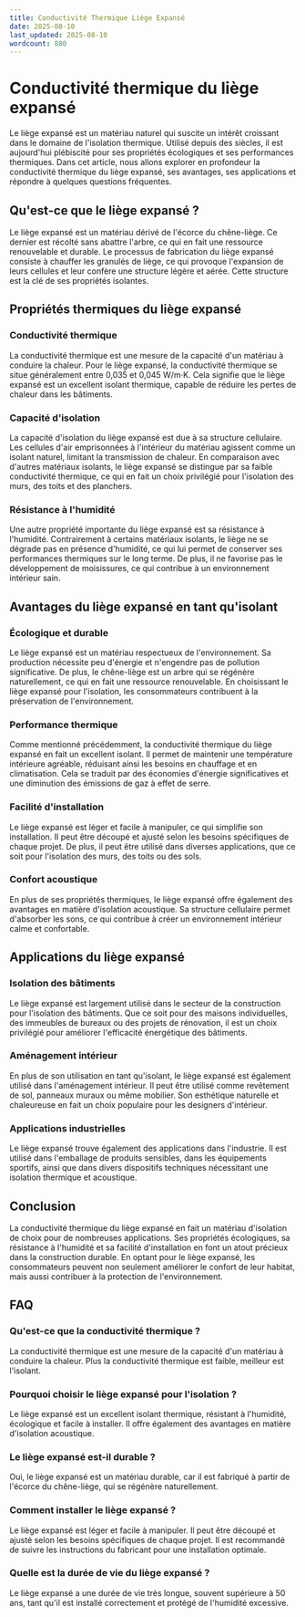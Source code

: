```yaml
---
title: Conductivité Thermique Liège Expansé
date: 2025-08-10
last_updated: 2025-08-10
wordcount: 880
---
```


# Conductivité thermique du liège expansé

Le liège expansé est un matériau naturel qui suscite un intérêt croissant dans le domaine de l'isolation thermique. Utilisé depuis des siècles, il est aujourd'hui plébiscité pour ses propriétés écologiques et ses performances thermiques. Dans cet article, nous allons explorer en profondeur la conductivité thermique du liège expansé, ses avantages, ses applications et répondre à quelques questions fréquentes.

## Qu'est-ce que le liège expansé ?

Le liège expansé est un matériau dérivé de l'écorce du chêne-liège. Ce dernier est récolté sans abattre l'arbre, ce qui en fait une ressource renouvelable et durable. Le processus de fabrication du liège expansé consiste à chauffer les granulés de liège, ce qui provoque l'expansion de leurs cellules et leur confère une structure légère et aérée. Cette structure est la clé de ses propriétés isolantes.

## Propriétés thermiques du liège expansé

### Conductivité thermique

La conductivité thermique est une mesure de la capacité d'un matériau à conduire la chaleur. Pour le liège expansé, la conductivité thermique se situe généralement entre 0,035 et 0,045 W/m·K. Cela signifie que le liège expansé est un excellent isolant thermique, capable de réduire les pertes de chaleur dans les bâtiments.

### Capacité d'isolation

La capacité d'isolation du liège expansé est due à sa structure cellulaire. Les cellules d'air emprisonnées à l'intérieur du matériau agissent comme un isolant naturel, limitant la transmission de chaleur. En comparaison avec d'autres matériaux isolants, le liège expansé se distingue par sa faible conductivité thermique, ce qui en fait un choix privilégié pour l'isolation des murs, des toits et des planchers.

### Résistance à l'humidité

Une autre propriété importante du liège expansé est sa résistance à l'humidité. Contrairement à certains matériaux isolants, le liège ne se dégrade pas en présence d'humidité, ce qui lui permet de conserver ses performances thermiques sur le long terme. De plus, il ne favorise pas le développement de moisissures, ce qui contribue à un environnement intérieur sain.

## Avantages du liège expansé en tant qu'isolant

### Écologique et durable

Le liège expansé est un matériau respectueux de l'environnement. Sa production nécessite peu d'énergie et n'engendre pas de pollution significative. De plus, le chêne-liège est un arbre qui se régénère naturellement, ce qui en fait une ressource renouvelable. En choisissant le liège expansé pour l'isolation, les consommateurs contribuent à la préservation de l'environnement.

### Performance thermique

Comme mentionné précédemment, la conductivité thermique du liège expansé en fait un excellent isolant. Il permet de maintenir une température intérieure agréable, réduisant ainsi les besoins en chauffage et en climatisation. Cela se traduit par des économies d'énergie significatives et une diminution des émissions de gaz à effet de serre.

### Facilité d'installation

Le liège expansé est léger et facile à manipuler, ce qui simplifie son installation. Il peut être découpé et ajusté selon les besoins spécifiques de chaque projet. De plus, il peut être utilisé dans diverses applications, que ce soit pour l'isolation des murs, des toits ou des sols.

### Confort acoustique

En plus de ses propriétés thermiques, le liège expansé offre également des avantages en matière d'isolation acoustique. Sa structure cellulaire permet d'absorber les sons, ce qui contribue à créer un environnement intérieur calme et confortable.

## Applications du liège expansé

### Isolation des bâtiments

Le liège expansé est largement utilisé dans le secteur de la construction pour l'isolation des bâtiments. Que ce soit pour des maisons individuelles, des immeubles de bureaux ou des projets de rénovation, il est un choix privilégié pour améliorer l'efficacité énergétique des bâtiments.

### Aménagement intérieur

En plus de son utilisation en tant qu'isolant, le liège expansé est également utilisé dans l'aménagement intérieur. Il peut être utilisé comme revêtement de sol, panneaux muraux ou même mobilier. Son esthétique naturelle et chaleureuse en fait un choix populaire pour les designers d'intérieur.

### Applications industrielles

Le liège expansé trouve également des applications dans l'industrie. Il est utilisé dans l'emballage de produits sensibles, dans les équipements sportifs, ainsi que dans divers dispositifs techniques nécessitant une isolation thermique et acoustique.

## Conclusion

La conductivité thermique du liège expansé en fait un matériau d'isolation de choix pour de nombreuses applications. Ses propriétés écologiques, sa résistance à l'humidité et sa facilité d'installation en font un atout précieux dans la construction durable. En optant pour le liège expansé, les consommateurs peuvent non seulement améliorer le confort de leur habitat, mais aussi contribuer à la protection de l'environnement.

## FAQ

### Qu'est-ce que la conductivité thermique ?

La conductivité thermique est une mesure de la capacité d'un matériau à conduire la chaleur. Plus la conductivité thermique est faible, meilleur est l'isolant.

### Pourquoi choisir le liège expansé pour l'isolation ?

Le liège expansé est un excellent isolant thermique, résistant à l'humidité, écologique et facile à installer. Il offre également des avantages en matière d'isolation acoustique.

### Le liège expansé est-il durable ?

Oui, le liège expansé est un matériau durable, car il est fabriqué à partir de l'écorce du chêne-liège, qui se régénère naturellement.

### Comment installer le liège expansé ?

Le liège expansé est léger et facile à manipuler. Il peut être découpé et ajusté selon les besoins spécifiques de chaque projet. Il est recommandé de suivre les instructions du fabricant pour une installation optimale.

### Quelle est la durée de vie du liège expansé ?

Le liège expansé a une durée de vie très longue, souvent supérieure à 50 ans, tant qu'il est installé correctement et protégé de l'humidité excessive.